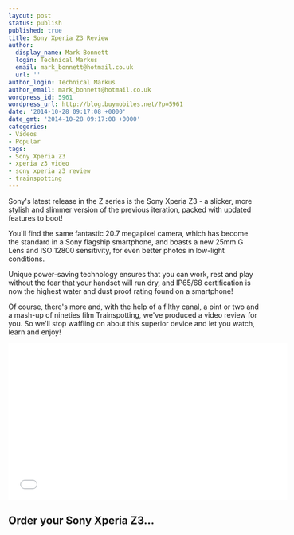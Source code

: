 ```yaml
---
layout: post
status: publish
published: true
title: Sony Xperia Z3 Review
author:
  display_name: Mark Bonnett
  login: Technical Markus
  email: mark_bonnett@hotmail.co.uk
  url: ''
author_login: Technical Markus
author_email: mark_bonnett@hotmail.co.uk
wordpress_id: 5961
wordpress_url: http://blog.buymobiles.net/?p=5961
date: '2014-10-28 09:17:08 +0000'
date_gmt: '2014-10-28 09:17:08 +0000'
categories:
- Videos
- Popular
tags:
- Sony Xperia Z3
- xperia z3 video
- sony xperia z3 review
- trainspotting
---
```

<p><span class="postStandFirst">Sony's latest release in the Z series is the Sony Xperia Z3 - a slicker, more stylish and slimmer version of the previous iteration, packed with updated features to boot!</span></p>
<p>You'll find the same fantastic 20.7 megapixel camera, which has become the standard in a Sony flagship smartphone, and boasts a new 25mm G Lens and ISO 12800 sensitivity, for even better photos in low-light conditions.</p>
<p>Unique power-saving technology ensures that you can work, rest and play without the fear that your handset will run dry, and IP65/68 certification is now the highest water and dust proof rating found on a smartphone!</p>
<p>Of course, there's more and, with the help of a filthy canal, a pint or two and a mash-up of nineties film Trainspotting, we've produced a video review for you. So we'll stop waffling on about this superior device and let you watch, learn and enjoy!</p>
<p><iframe src="//www.youtube.com/embed/8jquQQpwEqw" height="315" width="560" allowfullscreen="" frameborder="0"></iframe></p>
<h2>Order your Sony Xperia Z3...</h2>
